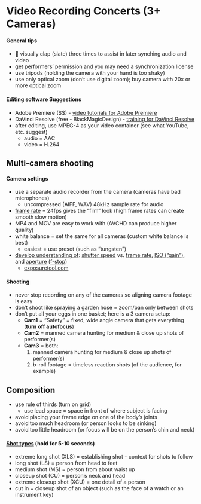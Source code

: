 # Video Recording Concerts \(3+ Cameras\)

#### **General tips**

* 👏 visually clap \(slate\) three times to assist in later synching audio and video
* get performers’ permission and you may need a synchronization license
* use tripods \(holding the camera with your hand is too shaky\)
* use only optical zoom \(don’t use digital zoom\); buy camera with 20x or more optical zoom

#### **Editing software Suggestions**

* Adobe Premiere \($$\) - [video tutorials for Adobe Premiere](https://helpx.adobe.com/in/premiere-pro/tutorials.html)
* DaVinci Resolve \(free - BlackMagicDesign\) - [training for DaVinci Resolve](https://www.blackmagicdesign.com/products/davinciresolve/training)
* after editing, use MPEG-4 as your video container \(see what YouTube, etc. suggest\)
  * audio = AAC
  * video = H.264

## **Multi-camera shooting**

#### **Camera settings**

* use a separate audio recorder from the camera \(cameras have bad microphones\)
  * uncompressed \(AIFF, WAV\) 48kHz sample rate for audio
* [frame rate](https://www.diyphotography.net/learn-choose-best-frame-rate-videos-just-10-minutes/) = 24fps gives the “film” look \(high frame rates can create smooth slow motion\)
* MP4 and MOV are easy to work with \(AVCHD can produce higher quality\)
* white balance = set the same for all cameras \(custom white balance is best\)
  * easiest = use preset \(such as “tungsten”\)
* [develop understanding of](https://www.youtube.com/watch?v=zd9oNggNqjQ): [shutter speed](https://www.youtube.com/watch?v=kGud8vGwp-Y) vs. [frame rate](https://vimeo.com/blog/post/frame-rate-vs-shutter-speed-setting-the-record-str), [ISO \(“gain”\)](https://youtu.be/WEApLA-YNko), and [aperture](https://www.flickr.com/photos/jaredpolin/sets/72157626710263148/) \([f-stop](https://www.flickr.com/photos/vox/5367295420/)\)
  * [exposuretool.com](http://exposuretool.com)

#### **Shooting**

* never stop recording on any of the cameras so aligning camera footage is easy
* don’t shoot like spraying a garden hose = zoom/pan only between shots
* don’t put all your eggs in one basket; here is a 3 camera setup:
  * **Cam1** = “Safety” = fixed, wide angle camera that gets everything \(**turn off autofocus**\)
  * **Cam2** = manned camera hunting for medium & close up shots of performer\(s\)
  * **Cam3** = both:
    1. manned camera hunting for medium & close up shots of performer\(s\)
    2. b-roll footage = timeless reaction shots \(of the audience, for example\)

## **Composition**

* use rule of thirds \(turn on grid\)
  * use lead space = space in front of where subject is facing
* avoid placing your frame edge on one of the body’s joints
* avoid too much headroom \(or person looks to be sinking\)
* avoid too little headroom \(or focus will be on the person’s chin and neck\)

#### [**Shot types**](https://www.bhphotovideo.com/explora/video/tips-and-solutions/filmmaking-101-camera-shot-types) \(hold for 5-10 seconds\)

* extreme long shot \(XLS\) = establishing shot - context for shots to follow
* long shot \(LS\) = person from head to feet
* medium shot \(MS\) = person from about waist up
* closeup shot \(CU\) = person’s neck and head
* extreme closeup shot \(XCU\) = one detail of a person
* cut in = closeup shot of an object \(such as the face of a watch or an instrument key\)

